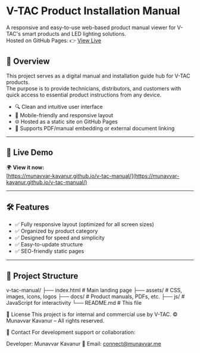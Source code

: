 # V-TAC Product Installation Manual

A responsive and easy-to-use web-based product manual viewer for V-TAC's smart products and LED lighting solutions.  
Hosted on GitHub Pages: 👉 [View Live](https://munavvar-kavanur.github.io/v-tac-manual/)

## 📖 Overview

This project serves as a digital manual and installation guide hub for V-TAC products.  
The purpose is to provide technicians, distributors, and customers with quick access to essential product instructions from any device.

- 🔍 Clean and intuitive user interface
- 📱 Mobile-friendly and responsive layout
- 🌐 Hosted as a static site on GitHub Pages
- 📄 Supports PDF/manual embedding or external document linking

---

## 🚀 Live Demo

🌍 **View it now:**  
[https://munavvar-kavanur.github.io/v-tac-manual/](https://munavvar-kavanur.github.io/v-tac-manual/)

---

## 🛠️ Features

- ✅ Fully responsive layout (optimized for all screen sizes)
- ✅ Organized by product category
- ✅ Designed for speed and simplicity
- ✅ Easy-to-update structure
- ✅ SEO-friendly static pages

---

## 📂 Project Structure
v-tac-manual/
├── index.html # Main landing page
├── assets/ # CSS, images, icons, logos
├── docs/ # Product manuals, PDFs, etc.
├── js/ # JavaScript for interactivity
└── README.md # This file

📄 License
This project is for internal and commercial use by V-TAC.
© Munavvar Kavanur – All rights reserved.


🤝 Contact
For development support or collaboration:

Developer: Munavvar Kavanur
📧 Email: connect@munavvar.me
